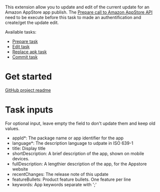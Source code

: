 This extension allow you to update and edit of the current update for an Amazon AppStore app publish. The [Prepare call to Amazon AppStore API](https://marketplace.visualstudio.com/items?itemName=MaxenceRaoux.amazon-app-store-prepare) need to be execute before this task to made an authentification and create/get the update edit.

Available tasks: 

- [Prepare task](https://marketplace.visualstudio.com/items?itemName=MaxenceRaoux.amazon-app-store-prepare)
- [Edit task](https://marketplace.visualstudio.com/items?itemName=MaxenceRaoux.amazon-app-store-edit)
- [Replace apk task](https://marketplace.visualstudio.com/items?itemName=MaxenceRaoux.amazon-app-store-replace-apk)
- [Commit task](https://marketplace.visualstudio.com/items?itemName=MaxenceRaoux.amazon-app-store-commit)

# Get started 

[GitHub project readme](https://github.com/Maouxi/amazon-store-api-azure-devops-pipeline-extensions)

# Task inputs
For optional input, leave empty the field to don't update them and keep old values. 

- appId*: The package name or app identifier for the app
- language*: The description language to udpate in ISO 639-1
- title: Display title
- shortDescription: A brief description of the app, shown on mobile devices.
- fullDescription: A lengthier description of the app, for the Appstore website
- recentChanges: The release note of this update
- featureBullets: Product feature bullets. One feature per line
- keywords: App keywords separate with ';'